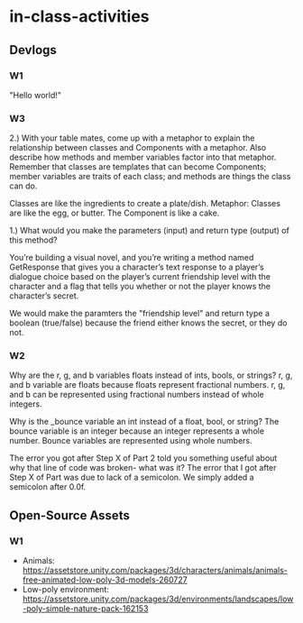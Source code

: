 # in-class-activities
## Devlogs
### W1
"Hello world!"
### W3
2.) With your table mates, come up with a metaphor to explain the relationship between classes and Components with a metaphor. Also describe how methods and member variables factor into that metaphor.  Remember that classes are templates that can become Components; member variables are traits of each class; and methods are things the class can do.

Classes are like the ingredients to create a plate/dish. Metaphor: Classes are like the egg, or butter. The Component is like a cake.


1.) What would you make the parameters (input) and return type (output) of this method?

You’re building a visual novel, and you’re writing a method named GetResponse that gives you a character’s text response to a player’s dialogue choice based on the player’s current friendship level with the character and a flag that tells you whether or not the player knows the character’s secret.

We would make the paramters the "friendship level" and return type a boolean (true/false) because the friend either knows the secret, or they do not.
### W2
Why are the r, g, and b variables floats instead of ints, bools, or strings?
r, g, and b variable are floats because floats represent fractional numbers. r, g, and b can be represented using fractional numbers instead of whole integers.

Why is the _bounce variable an int instead of a float, bool, or string?
The bounce variable is an integer because an integer represents a whole number. Bounce variables are represented using whole numbers. 

The error you got after Step X of Part 2 told you something useful about why that line of code was broken- what was it?
The error that I got after Step X of Part was due to lack of a semicolon. We simply added a semicolon after 0.0f.

## Open-Source Assets
### W1
- Animals: https://assetstore.unity.com/packages/3d/characters/animals/animals-free-animated-low-poly-3d-models-260727 
- Low-poly environment: https://assetstore.unity.com/packages/3d/environments/landscapes/low-poly-simple-nature-pack-162153 
